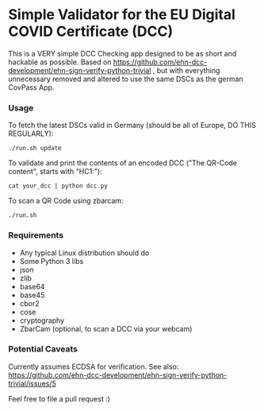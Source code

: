 # Simple Validator for the EU Digital COVID Certificate (DCC)

This is a VERY simple DCC Checking app designed to be as short and hackable as possible.
Based on https://github.com/ehn-dcc-development/ehn-sign-verify-python-trivial ,
but with everything unnecessary removed and altered to use the same DSCs as the german CovPass App.

### Usage

To fetch the latest DSCs valid in Germany (should be all of Europe, DO THIS REGULARLY):

```
./run.sh update
```

To validate and print the contents of an encoded DCC ("The QR-Code content", starts with "HC1:"):

```
cat your_dcc | python dcc.py
```

To scan a QR Code using zbarcam:

```
./run.sh
```

### Requirements

- Any typical Linux distribution should do
- Some Python 3 libs
 - json
 - zlib
 - base64
 - base45
 - cbor2
 - cose
 - cryptography
- ZbarCam (optional, to scan a DCC via your webcam)

### Potential Caveats

Currently assumes ECDSA for verification.
See also: https://github.com/ehn-dcc-development/ehn-sign-verify-python-trivial/issues/5

Feel free to file a pull request :)

